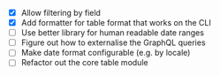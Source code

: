 - [x] Allow filtering by field
- [x] Add formatter for table format that works on the CLI
- [ ] Use better library for human readable date ranges
- [ ] Figure out how to externalise the GraphQL queries
- [ ] Make date format configurable (e.g. by locale)
- [ ] Refactor out the core table module